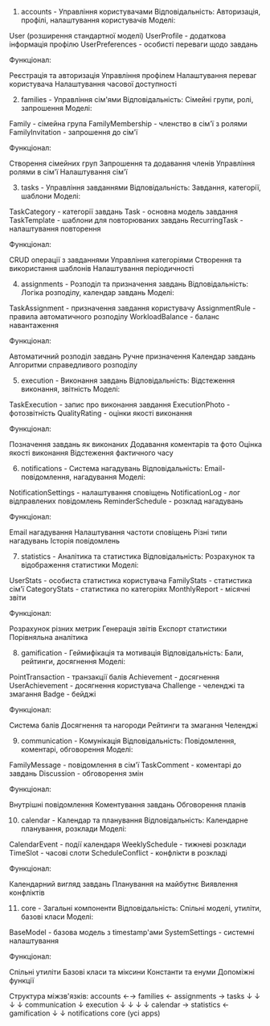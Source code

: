 1. accounts - Управління користувачами
Відповідальність: Авторизація, профілі, налаштування користувачів
Моделі:

User (розширення стандартної моделі)
UserProfile - додаткова інформація профілю
UserPreferences - особисті переваги щодо завдань

Функціонал:

Реєстрація та авторизація
Управління профілем
Налаштування переваг користувача
Налаштування часової доступності

2. families - Управління сім'ями
Відповідальність: Сімейні групи, ролі, запрошення
Моделі:

Family - сімейна група
FamilyMembership - членство в сім'ї з ролями
FamilyInvitation - запрошення до сім'ї

Функціонал:

Створення сімейних груп
Запрошення та додавання членів
Управління ролями в сім'ї
Налаштування сім'ї

3. tasks - Управління завданнями
Відповідальність: Завдання, категорії, шаблони
Моделі:

TaskCategory - категорії завдань
Task - основна модель завдання
TaskTemplate - шаблони для повторюваних завдань
RecurringTask - налаштування повторення

Функціонал:

CRUD операції з завданнями
Управління категоріями
Створення та використання шаблонів
Налаштування періодичності

4. assignments - Розподіл та призначення завдань
Відповідальність: Логіка розподілу, календар завдань
Моделі:

TaskAssignment - призначення завдання користувачу
AssignmentRule - правила автоматичного розподілу
WorkloadBalance - баланс навантаження

Функціонал:

Автоматичний розподіл завдань
Ручне призначення
Календар завдань
Алгоритми справедливого розподілу

5. execution - Виконання завдань
Відповідальність: Відстеження виконання, звітність
Моделі:

TaskExecution - запис про виконання завдання
ExecutionPhoto - фотозвітність
QualityRating - оцінки якості виконання

Функціонал:

Позначення завдань як виконаних
Додавання коментарів та фото
Оцінка якості виконання
Відстеження фактичного часу

6. notifications - Система нагадувань
Відповідальність: Email-повідомлення, нагадування
Моделі:

NotificationSettings - налаштування сповіщень
NotificationLog - лог відправлених повідомлень
ReminderSchedule - розклад нагадувань

Функціонал:

Email нагадування
Налаштування частоти сповіщень
Різні типи нагадувань
Історія повідомлень

7. statistics - Аналітика та статистика
Відповідальність: Розрахунок та відображення статистики
Моделі:

UserStats - особиста статистика користувача
FamilyStats - статистика сім'ї
CategoryStats - статистика по категоріях
MonthlyReport - місячні звіти

Функціонал:

Розрахунок різних метрик
Генерація звітів
Експорт статистики
Порівняльна аналітика

8. gamification - Геймифікація та мотивація
Відповідальність: Бали, рейтинги, досягнення
Моделі:

PointTransaction - транзакції балів
Achievement - досягнення
UserAchievement - досягнення користувача
Challenge - челенджі та змагання
Badge - бейджі

Функціонал:

Система балів
Досягнення та нагороди
Рейтинги та змагання
Челенджі

9. communication - Комунікація
Відповідальність: Повідомлення, коментарі, обговорення
Моделі:

FamilyMessage - повідомлення в сім'ї
TaskComment - коментарі до завдань
Discussion - обговорення змін

Функціонал:

Внутрішні повідомлення
Коментування завдань
Обговорення планів

10. calendar - Календар та планування
Відповідальність: Календарне планування, розклади
Моделі:

CalendarEvent - події календаря
WeeklySchedule - тижневі розклади
TimeSlot - часові слоти
ScheduleConflict - конфлікти в розкладі

Функціонал:

Календарний вигляд завдань
Планування на майбутнє
Виявлення конфліктів

11. core - Загальні компоненти
Відповідальність: Спільні моделі, утиліти, базові класи
Моделі:

BaseModel - базова модель з timestamp'ами
SystemSettings - системні налаштування

Функціонал:

Спільні утиліти
Базові класи та міксини
Константи та енуми
Допоміжні функції

Структура міжзв'язків:
accounts ←→ families ← assignments → tasks
    ↓           ↓           ↓         ↓
communication   ↓       execution    ↓
                ↓           ↓         ↓
            calendar → statistics ← gamification
                ↓           ↓
            notifications  core (усі apps)